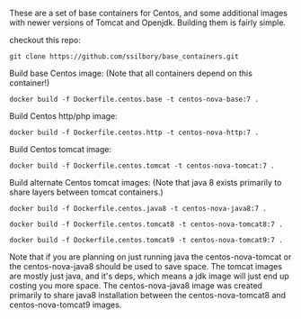 These are a set of base containers for Centos, and some additional images with newer versions of Tomcat and Openjdk. Building them is fairly simple.

checkout this repo:

`git clone https://github.com/ssilbory/base_containers.git`

Build base Centos image: (Note that all containers depend on this container!)

`docker build -f Dockerfile.centos.base -t centos-nova-base:7 .`

Build Centos http/php image:

`docker build -f Dockerfile.centos.http -t centos-nova-http:7 .`

Build Centos tomcat image:

`docker build -f Dockerfile.centos.tomcat -t centos-nova-tomcat:7 .`

Build alternate Centos tomcat images: (Note that java 8 exists primarily to share layers between tomcat containers.)

`docker build -f Dockerfile.centos.java8 -t centos-nova-java8:7 .`

`docker build -f Dockerfile.centos.tomcat8 -t centos-nova-tomcat8:7 .`

`docker build -f Dockerfile.centos.tomcat9 -t centos-nova-tomcat9:7 .`

Note that if you are planning on just running java the centos-nova-tomcat or the centos-nova-java8 should be used to save space.  The tomcat images are mostly just java, and it's deps, which means a jdk image will just end up costing you more space.  The centos-nova-java8 image was created primarily to share java8 installation between the centos-nova-tomcat8 and centos-nova-tomcat9 images.
